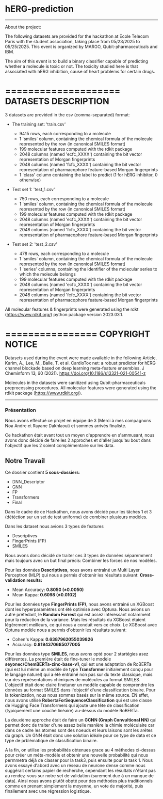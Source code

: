 # hERG-prediction

---

About the project:

The following datasets are provided for the hackathon at Ecole Telecom Paris with the student association,
taking place from 05/23/2025 to 05/25/2025.
This event is organized by MARGO, Qubit-pharmaceuticals and IBM.

The aim of this event is to build a binary classifier capable of predicting whether a molecule is toxic or not.
The toxicity studied here is that associated with hERG inhibition, cause of heart problems for certain drugs.

====================
DATASETS DESCRIPTION
====================

3 datasets are provided in the csv (comma-separated) format:

- The training set: 'train.csv'
    - 9415 rows, each corresponding to a molecule
    - 1 'smiles' column, containing the chemical formula of the molecule represented by the row (in canonical SMILES format)
    - 199 molecular features computed with the rdkit package
    - 2048 columns (named 'ecfc_XXXX') containing the bit vector representation of Morgan fingerprints
    - 2048 columns (named 'fcfc_XXXX') containing the bit vector representation of pharmacophore feature-based Morgan fingerprints
    - 1 'class' column containing the label to predict (1 for hERG inhibitor, 0 otherwise)

- Test set 1: 'test_1.csv'
    - 750 rows, each corresponding to a molecule
    - 1 'smiles' column, containing the chemical formula of the molecule represented by the row (in canonical SMILES format)
    - 199 molecular features computed with the rdkit package
    - 2048 columns (named 'ecfc_XXXX') containing the bit vector representation of Morgan fingerprints
    - 2048 columns (named 'fcfc_XXXX') containing the bit vector representation of pharmacophore feature-based Morgan fingerprints

- Test set 2: 'test_2.csv'
    - 478 rows, each corresponding to a molecule
    - 1 'smiles' column, containing the chemical formula of the molecule represented by the row (in canonical SMILES format)
    - 1 'series' columns, containing the identifier of the molecular series to which the molecule belongs
    - 199 molecular features computed with the rdkit package
    - 2048 columns (named 'ecfc_XXXX') containing the bit vector representation of Morgan fingerprints
    - 2048 columns (named 'fcfc_XXXX') containing the bit vector representation of pharmacophore feature-based Morgan fingerprints


All molecular features & fingerprints were generated using the rdkt (https://www.rdkit.org/) python package version 2023.03.1.

================
COPYRIGHT NOTICE
================

Datasets used during the event were made available in the following Article.
Karim, A., Lee, M., Balle, T. et al. CardioTox net: a robust predictor for hERG channel blockade based on
deep learning meta-feature ensembles. J Cheminform 13, 60 (2021). https://doi.org/10.1186/s13321-021-00541-z

Molecules in the datasets were sanitized using Qubit-pharmaceuticals preprocessing procedures.
All molecular features were generated using the rdkit package (https://www.rdkit.org/).

---

### Présentation

Nous avons effectué ce projet en équipe de 3 (Merci à mes compagnons Noa Andre et Rayane Dakhlaoui) et sommes arrivés finaliste.

Ce hackathon était avant tout un moyen d'apprendre en s'ammusant, nous avons donc décidé de faire les 2 approches et d'aller jusqu'au bout dans l'objectif que les 2 soient complémentaire sur les data.


## Notre Travail

Ce dossier contient **5 sous-dossiers**:

- DNN_Descriptor
- GNN
- FP
- Transformers
- Final

Dans le cadre de ce Hackathon, nous avons décidé pour les tâches 1 et 3 (détéction sur un set de test uniforme) de combiner plusieurs modèles.

Dans les dataset nous avions 3 types de features
- Descriptives
- FingerPrints (FP)
- SMILES

Nous avons donc décidé de traiter ces 3 types de données séparemment mais toujours avec un but final précis: Combiner les forces de nos modèles.


Pour les données **Descriptives**, nous avons entraîné un Multi Layer Perceptron (MLP) qui nous a permis d'obtenir les résultats suivant:
**Cross-validation results:**
- Mean Accuracy: **0.8050 (±0.0050)**
- Mean Kappa: **0.6098 (±0.0102)**

Pour les données type **FingerPrints (FP)**, nous avons entrainé un XGBoost dont les hyperparamètres ont été optimisé avec Optuna. Nous avions un autre prétedant, le **Random Forrest** qui est assez intéressant notamment pour la réduction de la variance. Mais les résultats du XGBoost étaient légèrement meilleurs, ce qui nous a conduit vers ce choix.
Le XGBoost avec Optuna modèle nous a permis d'obtenir les résultats suivant:

- Cohen's Kappa: **0.6387962055039826**
- Accuracy: **0.8194370685077005**

Pour les données type **SMILES**, nous avons opté pour 2 startégies asez différentes. La première était de fine-tuner le modèle **seyonec/ChemBERTa-zinc-base-v1**, qui est une adaptation de RoBERTa (qui est lui même un modèle de type **Transformer** initialement conçu pour le langage naturel) qui a été entrainé non pas sur du texte classique, mais sur des représentations chimiques de molécules au format SMILES. L'objectif était donc claire finetuner un modèle capable de comprendre les données au format SMILES dans l'objectif d'une classification binaire. Pour la tokenization, nous nous sommes basés sur la même source. EN effet, nous avons utilisé **RobertaForSequenceClassification** qui est une classe de Hugging Face Transformers qui ajoute une tête de classification (typiquement une couche linéaire) au-dessus du modèle RoBERTa.

La deuxième approche était de faire un **GCNN (Graph Convultional NN)** qui permet donc de traiter d'une assez belle manière la chimie moléculaire car dans ce cadre les atomes sont des noeuds et leurs laisons sont les arêtes du graph. Un GNN était donc une solution idéale pour ce type de data et ce type de prblématique de classification binaire.

A la fin, on utilise les probabilités obtenues grace au 4 méthodes ci-dessus pour créer un méta-modèle et obtenir une nouvelle probabilité qui nous permmetra déjà de classer pour la task3, puis ensuite pour la task 1. Nous avons essayé d'abord avec un réseau de neurone dense comme nous suggérait certains papier de recherche, cependant les résultats n'étant pas au rendez-vous sur notre set de validation (surement due à un manque de data). Ainsi nous avons plutôt obpté pour des méthodes plus traditionnels comme en prenant simplement la moyenne, un vote de majorité, puis finallement avec une régression logistique.







